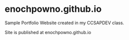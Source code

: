 # enochpowno.github.io

Sample Portfolio Website created in my CCSAPDEV class. 

Site is published at enochpowno.github.io

